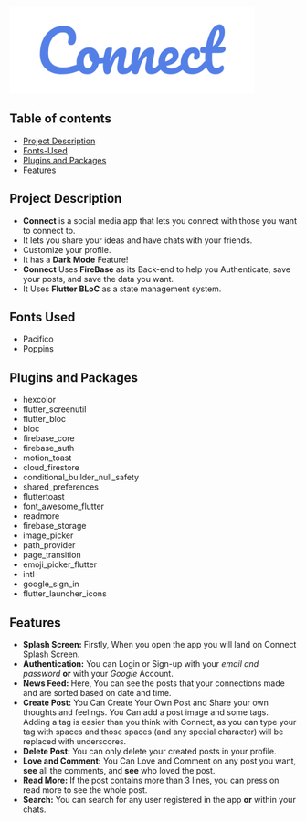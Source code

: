 <img height="150" src="connect_banner.png">

## Table of contents
- [Project Description](#project-description)
- [Fonts-Used](#fonts-used)
- [Plugins and Packages](#plugins-and-packages)
- [Features](#features)

## Project Description
- **Connect** is a social media app that lets you connect with those you want to connect to.
- It lets you share your ideas and have chats with your friends.
- Customize your profile.
- It has a **Dark Mode** Feature!
- **Connect** Uses **FireBase** as its Back-end to help you Authenticate, save your posts, and save the data you want.
- It Uses **Flutter BLoC** as a state management system.

## Fonts Used
- Pacifico
- Poppins

## Plugins and Packages
- hexcolor
- flutter_screenutil
- flutter_bloc
- bloc
- firebase_core
- firebase_auth
- motion_toast
- cloud_firestore
- conditional_builder_null_safety
- shared_preferences
- fluttertoast
- font_awesome_flutter
- readmore
- firebase_storage
- image_picker
- path_provider
- page_transition
- emoji_picker_flutter
- intl
- google_sign_in
- flutter_launcher_icons

## Features
- **Splash Screen:** Firstly, When you open the app you will land on Connect Splash Screen.
- **Authentication:** You can Login or Sign-up with your *email and password* **or** with your *Google* Account.
- **News Feed:** Here, You can see the posts that your connections made and are sorted based on date and time.
- **Create Post:** You Can Create Your Own Post and Share your own thoughts and feelings. You Can add a post image and some tags. Adding a tag is easier than you think with Connect, as you can type your tag with spaces and those spaces (and any special character) will be replaced with underscores.
- **Delete Post:** You can only delete your created posts in your profile.
- **Love and Comment:** You Can Love and Comment on any post you want, **see** all the comments, and **see** who loved the post.
- **Read More:** If the post contains more than 3 lines, you can press on read more to see the whole post.
- **Search:** You can search for any user registered in the app **or** within your chats.
